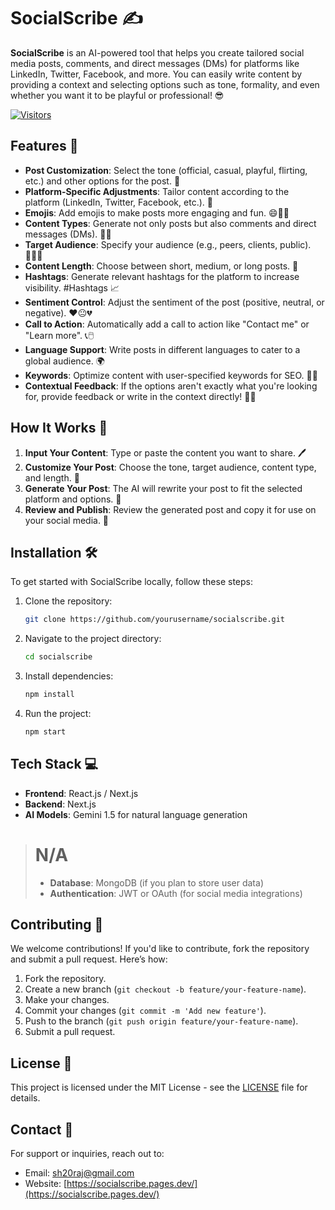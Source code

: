 # SocialScribe ✍️

**SocialScribe** is an AI-powered tool that helps you create tailored social media posts, comments, and direct messages (DMs) for platforms like LinkedIn, Twitter, Facebook, and more. You can easily write content by providing a context and selecting options such as tone, formality, and even whether you want it to be playful or professional! 😎

[![Visitors](https://api.visitorbadge.io/api/visitors?path=https%3A%2F%2Fgithub.com%2FSH20RAJ%2FSocialScribe&countColor=%23263759)](https://visitorbadge.io/status?path=https%3A%2F%2Fgithub.com%2FSH20RAJ%2FSocialScribe)


## Features 🌟

- **Post Customization**: Select the tone (official, casual, playful, flirting, etc.) and other options for the post. 🎯
- **Platform-Specific Adjustments**: Tailor content according to the platform (LinkedIn, Twitter, Facebook, etc.). 📱
- **Emojis**: Add emojis to make posts more engaging and fun. 😄🌟🎉
- **Content Types**: Generate not only posts but also comments and direct messages (DMs). 💬📩
- **Target Audience**: Specify your audience (e.g., peers, clients, public). 🧑‍🤝‍🧑
- **Content Length**: Choose between short, medium, or long posts. 📏
- **Hashtags**: Generate relevant hashtags for the platform to increase visibility. #Hashtags 📈
- **Sentiment Control**: Adjust the sentiment of the post (positive, neutral, or negative). ❤️😐💔
- **Call to Action**: Automatically add a call to action like "Contact me" or "Learn more". 📞🖱️
- **Language Support**: Write posts in different languages to cater to a global audience. 🌍
- **Keywords**: Optimize content with user-specified keywords for SEO. 🔑💡
- **Contextual Feedback**: If the options aren't exactly what you're looking for, provide feedback or write in the context directly! 📝💬

## How It Works 🔧

1. **Input Your Content**: Type or paste the content you want to share. 🖊️
2. **Customize Your Post**: Choose the tone, target audience, content type, and length. 🎨
3. **Generate Your Post**: The AI will rewrite your post to fit the selected platform and options. 🤖
4. **Review and Publish**: Review the generated post and copy it for use on your social media. 📣

## Installation 🛠️

To get started with SocialScribe locally, follow these steps:

1. Clone the repository:
   ```bash
   git clone https://github.com/yourusername/socialscribe.git
   ```

2. Navigate to the project directory:
   ```bash
   cd socialscribe
   ```

3. Install dependencies:
   ```bash
   npm install
   ```

4. Run the project:
   ```bash
   npm start
   ```

## Tech Stack 💻

- **Frontend**: React.js / Next.js
- **Backend**: Next.js
- **AI Models**: Gemini 1.5 for natural language generation
> # N/A
> - **Database**: MongoDB (if you plan to store user data)
> - **Authentication**: JWT or OAuth (for social media integrations)

## Contributing 🤝

We welcome contributions! If you'd like to contribute, fork the repository and submit a pull request. Here’s how:

1. Fork the repository.
2. Create a new branch (`git checkout -b feature/your-feature-name`).
3. Make your changes.
4. Commit your changes (`git commit -m 'Add new feature'`).
5. Push to the branch (`git push origin feature/your-feature-name`).
6. Submit a pull request.

## License 📝

This project is licensed under the MIT License - see the [LICENSE](LICENSE) file for details.

## Contact 📧

For support or inquiries, reach out to:

- Email: [sh20raj@gmail.com](mailto:sh20raj@gmail.com)
- Website: [https://socialscribe.pages.dev/](https://socialscribe.pages.dev/)